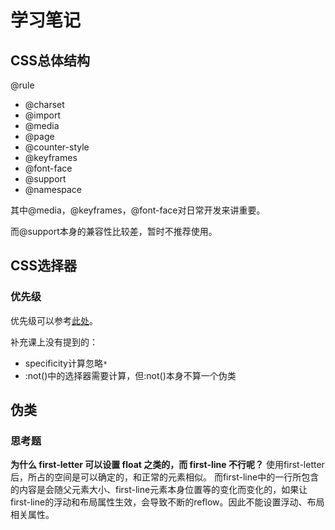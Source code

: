 # 学习笔记

## CSS总体结构

@rule
* @charset
* @import
* @media
* @page
* @counter-style
* @keyframes
* @font-face
* @support
* @namespace

其中@media，@keyframes，@font-face对日常开发来讲重要。

而@support本身的兼容性比较差，暂时不推荐使用。
## CSS选择器

### 优先级

优先级可以参考[此处](https://www.w3.org/TR/selectors-3/#specificity)。

补充课上没有提到的：
* specificity计算忽略`*`
* :not()中的选择器需要计算，但:not()本身不算一个伪类
## 伪类

### 思考题
**为什么 first-letter 可以设置 float 之类的，而 first-line 不行呢？**
使用first-letter后，所占的空间是可以确定的，和正常的元素相似。
而first-line中的一行所包含的内容是会随父元素大小、first-line元素本身位置等的变化而变化的，如果让first-line的浮动和布局属性生效，会导致不断的reflow。因此不能设置浮动、布局相关属性。
